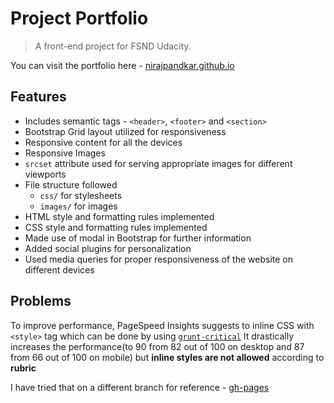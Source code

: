 # Project Portfolio

> A front-end project for FSND Udacity.

You can visit the portfolio here - [nirajpandkar.github.io](nirajpandkar.github.io)

## Features

* Includes semantic tags - `<header>`, `<footer>` and `<section>`
* Bootstrap Grid layout utilized for responsiveness
* Responsive content for all the devices
* Responsive Images
* `srcset` attribute used for serving appropriate images for different viewports
* File structure followed 
    * `css/` for stylesheets
    * `images/` for images
* HTML style and formatting rules implemented
* CSS style and formatting rules implemented
* Made use of modal in Bootstrap for further information
* Added social plugins for personalization
* Used media queries for proper responsiveness of the website on different devices

## Problems

To improve performance, PageSpeed Insights suggests to inline CSS with `<style>` tag which can be done by using [`grunt-critical`](https://github.com/bezoerb/grunt-critical)
It drastically increases the performance(to 90 from 82 out of 100 on desktop and 87 from 66 out of 100 on mobile) but **inline styles are not allowed** according to **rubric**

I have tried that on a different branch for reference - [gh-pages](https://github.com/nirajpandkar/nirajpandkar.github.io/tree/gh-pages)

